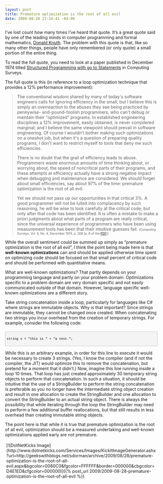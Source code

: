 ```yaml
---
layout: post
title: Premature optimization is the root of all evil
date: 2009-08-28 22:24:41 -04:00
---
```


I’ve lost count how many times I’ve heard that quote. It’s a great quote said by one of the leading minds in computer programming and formal mathematics, [Donald Knuth](http://en.wikipedia.org/wiki/Donald_Knuth). The problem with this quote is that, like so many other things, people have only remembered (or only quote) a small portion of the entire thing.

To read the full quote, you need to look at a paper published in December 1974 titled <u>Structured Programming with go to Statements</u> in Computing Surveys.

The full quote is this (in reference to a loop optimization technique that provides a 12% performance improvement):

> The conventional wisdom shared by many of today's software engineers calls for ignoring efficiency in the small; but I believe this is simply an overreaction to the abuses they see being practiced by pennywise-
> and-pound-foolish programmers, who can't debug or maintain their "optimized" programs. In established engineering disciplines a 12% improvement, easily obtained, is never considered marginal; and I believe the same viewpoint should prevail in software engineering. Of course I wouldn't bother making such optimizations on a oneshot job, but when it's a question of preparing quality programs, I don't want to restrict myself to tools that deny me such efficiencies.
> 
> There is no doubt that the grail of efficiency leads to abuse. Programmers waste enormous amounts of time thinking about, or worrying about, the speed of noncritical parts of their programs, and these attempts at efficiency actually have a strong negative impact when debugging and maintenance are considered. We should forget about small efficiencies, say about 97% of the time: premature optimization is the root of all evil.
> 
> Yet we should not pass up our opportunities in that critical 3%. A good programmer will not be lulled into complacency by such reasoning, he will be wise to look carefully at the critical code; but only after that code
> has been identified. It is often a mistake to make a priori judgments about what parts of a program are really critical, since the universal experience of programmers who have been using measurement tools has been
> that their intuitive guesses fail. <font size="1">(Computing Surveys, Vol. 6, No. 4, December 1974, p. 268 [p. 8 of the [PDF](http://pplab.snu.ac.kr/courses/adv_pl05/papers/p261-knuth.pdf)])</font>

While the overall sentiment could be summed up simply as “premature optimization is the root of all evil”, I think the point being made here is that **well-known optimizations** can and should be applied otherwise time spent on optimizing code should be focused on that small percent of critical code and should be performed with quantitative means.

What are well-known optimizations? That partly depends on your programming language and partly on your problem domain. Optimizations specific to a problem domain are very domain specific and not easily communicated outside of that domain. However, language specific well-known optimizations are a different story.

Take string concatenation inside a loop, particularly for languages like C# where strings are immutable objects. Why is that important? Since strings are immutable, they cannot be changed once created. When concatenating two strings you incur overhead from the creation of temporary strings. For example, consider the following code:
  <div style="border-bottom: silver 1px solid; text-align: left; border-left: silver 1px solid; padding-bottom: 4px; line-height: 12pt; background-color: #f4f4f4; margin: 20px 0px 10px; padding-left: 4px; width: 97.5%; padding-right: 4px; font-family: 'Courier New', courier, monospace; direction: ltr; max-height: 200px; font-size: 8pt; overflow: auto; border-top: silver 1px solid; cursor: text; border-right: silver 1px solid; padding-top: 4px" id="codeSnippetWrapper">   <div style="border-bottom-style: none; text-align: left; padding-bottom: 0px; line-height: 12pt; border-right-style: none; background-color: #f4f4f4; padding-left: 0px; width: 100%; padding-right: 0px; font-family: 'Courier New', courier, monospace; direction: ltr; border-top-style: none; color: black; font-size: 8pt; border-left-style: none; overflow: visible; padding-top: 0px" id="codeSnippet">     

string s = "this is " + "a test.";

</div>
</div>



While this is an arbitrary example, in order for this line to execute it would be necessary to create 3 strings. (Yes, I know the compiler (and if not the compiler, the JIT) would optimize this to remove the concatenation, but pretend for a moment that it didn’t.) Now, imagine this line running inside a loop 10 times. That loop has just created approximately 30 temporary string objects to perform that concatenation. In such a situation, it should be intuitive that the use of a StringBuilder to perform the string concatenation is preferable as you no longer have the intermediate string object creation and result in one allocation to create the StringBuilder and one allocation to convert the StringBuilder to an actual string object. There is always the possibility that while iterating through the loop the StringBuilder may need to perform a few additional buffer reallocations, but that still results in less overhead than creating immutable string objects.

The point here is that while it is true that premature optimization is the root of all evil, optimization should be a measured undertaking and well-known optimizations applied early are not premature.
<div class="wlWriterHeaderFooter" style="text-align:left; margin:0px; padding:4px 4px 4px 4px;">[![DotNetKicks Image](http://www.dotnetkicks.com/Services/Images/KickItImageGenerator.ashx?url=http://geekswithblogs.net/sdorman/archive/2009/08/28/premature-optimization-is-the-root-of-all-evil.aspx&bgcolor=0080C0&fgcolor=FFFFFF&border=000000&cbgcolor=D4E1ED&cfgcolor=000000)]({% post_url 2009/2009-08-28-premature-optimization-is-the-root-of-all-evil %})</div>
